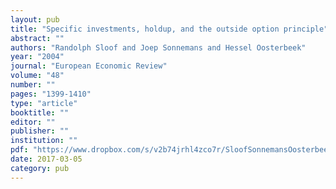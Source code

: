 ```yaml
---
layout: pub
title: "Specific investments, holdup, and the outside option principle"
abstract: ""
authors: "Randolph Sloof and Joep Sonnemans and Hessel Oosterbeek"
year: "2004"
journal: "European Economic Review"
volume: "48"
number: ""
pages: "1399-1410"
type: "article"
booktitle: ""
editor: ""
publisher: ""
institution: ""
pdf: "https://www.dropbox.com/s/v2b74jrhl4zco7r/SloofSonnemansOosterbeek2004euecr.pdf?dl=0"
date: 2017-03-05
category: pub
---
```

